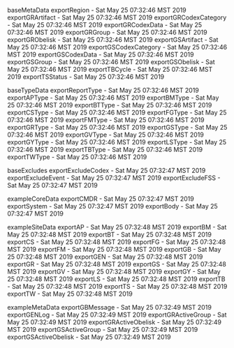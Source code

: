 

baseMetaData
exportRegion - Sat May 25 07:32:46 MST 2019
exportGRArtifact - Sat May 25 07:32:46 MST 2019
exportGRCodexCategory - Sat May 25 07:32:46 MST 2019
exportGRCodexData - Sat May 25 07:32:46 MST 2019
exportGRGroup - Sat May 25 07:32:46 MST 2019
exportGRObelisk - Sat May 25 07:32:46 MST 2019
exportGSArtifact - Sat May 25 07:32:46 MST 2019
exportGSCodexCategory - Sat May 25 07:32:46 MST 2019
exportGSCodexData - Sat May 25 07:32:46 MST 2019
exportGSGroup - Sat May 25 07:32:46 MST 2019
exportGSObelisk - Sat May 25 07:32:46 MST 2019
exportTBCycle - Sat May 25 07:32:46 MST 2019
exportTSStatus - Sat May 25 07:32:46 MST 2019

baseTypeData
exportReportType - Sat May 25 07:32:46 MST 2019
exportAPType - Sat May 25 07:32:46 MST 2019
exportBMType - Sat May 25 07:32:46 MST 2019
exportBTType - Sat May 25 07:32:46 MST 2019
exportCSType - Sat May 25 07:32:46 MST 2019
exportFGType - Sat May 25 07:32:46 MST 2019
exportFMType - Sat May 25 07:32:46 MST 2019
exportGRType - Sat May 25 07:32:46 MST 2019
exportGSType - Sat May 25 07:32:46 MST 2019
exportGVType - Sat May 25 07:32:46 MST 2019
exportGYType - Sat May 25 07:32:46 MST 2019
exportLSType - Sat May 25 07:32:46 MST 2019
exportTBType - Sat May 25 07:32:46 MST 2019
exportTWType - Sat May 25 07:32:46 MST 2019

baseExcludes
exportExcludeCodex - Sat May 25 07:32:47 MST 2019
exportExcludeEvent - Sat May 25 07:32:47 MST 2019
exportExcludeFSS - Sat May 25 07:32:47 MST 2019

exampleCoreData
exportCMDR - Sat May 25 07:32:47 MST 2019
exportSystem - Sat May 25 07:32:47 MST 2019
exportBody - Sat May 25 07:32:47 MST 2019

exampleSiteData
exportAP - Sat May 25 07:32:48 MST 2019
exportBM - Sat May 25 07:32:48 MST 2019
exportBT - Sat May 25 07:32:48 MST 2019
exportCS - Sat May 25 07:32:48 MST 2019
exportFG - Sat May 25 07:32:48 MST 2019
exportFM - Sat May 25 07:32:48 MST 2019
exportGB - Sat May 25 07:32:48 MST 2019
exportGEN - Sat May 25 07:32:48 MST 2019
exportGR - Sat May 25 07:32:48 MST 2019
exportGS - Sat May 25 07:32:48 MST 2019
exportGV - Sat May 25 07:32:48 MST 2019
exportGY - Sat May 25 07:32:48 MST 2019
exportLS - Sat May 25 07:32:48 MST 2019
exportTB - Sat May 25 07:32:48 MST 2019
exportTS - Sat May 25 07:32:48 MST 2019
exportTW - Sat May 25 07:32:48 MST 2019

exampleMetaData
exportGBMessage - Sat May 25 07:32:49 MST 2019
exportGENLog - Sat May 25 07:32:49 MST 2019
exportGRActiveGroup - Sat May 25 07:32:49 MST 2019
exportGRActiveObelisk - Sat May 25 07:32:49 MST 2019
exportGSActiveGroup - Sat May 25 07:32:49 MST 2019
exportGSActiveObelisk - Sat May 25 07:32:49 MST 2019

